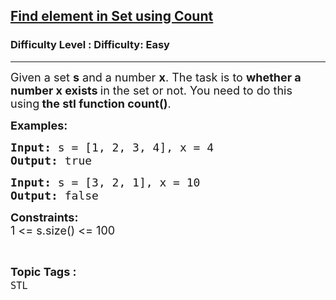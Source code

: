<h2><a href="https://www.geeksforgeeks.org/problems/find-element-in-set-using-count--161122/1?page=1&status=unsolved,attempted&sortBy=accuracy">Find element in Set using Count</a></h2><h3>Difficulty Level : Difficulty: Easy</h3><hr><div class="problems_problem_content__Xm_eO"><p><span style="font-size: 18px;">Given a set <strong>s</strong> and a number <strong>x</strong>. The task is to </span><strong style="font-size: 18px;">whether a number x exists&nbsp;</strong><span style="font-size: 18px;">in the set or not. You need to do this using</span><strong style="font-size: 18px;">&nbsp;the stl function count()</strong><span style="font-size: 18px;">.</span></p>
<p><strong><span style="font-size: 18px;">Examples:</span></strong></p>
<pre><strong><span style="font-size: 18px;">Input: </span></strong><span style="font-size: 18px;">s = [1, 2, 3, 4], x = 4<br><strong>Output: </strong>true</span></pre>
<pre><strong><span style="font-size: 18px;">Input: </span></strong><span style="font-size: 18px;">s = [3, 2, 1], x = 10 <br><strong>Output: </strong>false</span></pre>
<p><span style="font-size: 18px;"><strong>Constraints:</strong><br>1 &lt;= s.size() &lt;= 100</span></p></div><br><p><span style=font-size:18px><strong>Topic Tags : </strong><br><code>STL</code>&nbsp;